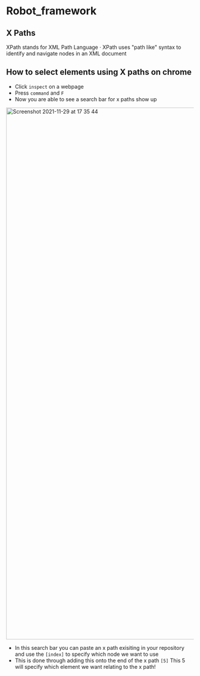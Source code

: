 # Robot_framework

## X Paths
XPath stands for XML Path Language · XPath uses "path like" syntax to identify and navigate nodes in an XML document

## How to select elements using X paths on chrome

- Click `inspect` on a webpage
- Press `command` and `F`
- Now you are able to see a search bar for x paths show up



<img width="1430" alt="Screenshot 2021-11-29 at 17 35 44" src="https://user-images.githubusercontent.com/88186084/143915994-b1da4e7c-b8ba-413b-ae5a-f005bde437c0.png">

- In this search bar you can paste an x path exisiting in your repository and use the `[index]` to specify which node we want to use
- This is done through adding this onto the end of the x path `[5]` This 5 will specify which element we want relating to the x path! 

